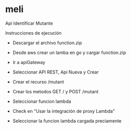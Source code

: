 # meli
Api Identificar Mutante

Instrucciones de ejecución

- Descargar el archivo function.zip

- Desde aws crear un lamba en go y cargar function.zip
- Ir a apiGateway 
- Seleccionar API REST, Api Nueva y Crear 
- Crear el recurso /mutant
- Crear los metodos GET / y POST /mutant 
- Seleccionar funcion lambda
- Check en "Usar la integración de proxy Lambda"
- Seleccionar la funcion lambda cargada preciamente


